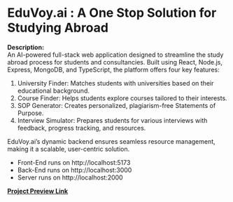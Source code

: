 <h1>EduVoy.ai : A One Stop Solution for Studying Abroad</h1>

<b>Description:</b>
<br />
An AI-powered full-stack web application designed to streamline the study abroad process for students and consultancies. Built using React, Node.js, Express, MongoDB, and TypeScript, the platform offers four key features:

1. University Finder: Matches students with universities based on their educational background.
2. Course Finder: Helps students explore courses tailored to their interests.
3. SOP Generator: Creates personalized, plagiarism-free Statements of Purpose.
4. Interview Simulator: Prepares students for various interviews with feedback, progress tracking, and resources.

EduVoy.ai’s dynamic backend ensures seamless resource management, making it a scalable, user-centric solution.

- Front-End runs on http://localhost:5173
- Back-End runs on http://localhost:3000
- Server runs on http://localhost:2000

<b>[Project Preview Link](https://drive.google.com/file/d/1z0wzcszsSVxv97OTx5ApEKk1Q7jfvYxJ/view?usp=sharing)</b>
